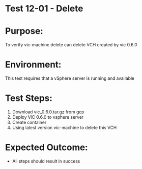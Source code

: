Test 12-01 - Delete
=======

# Purpose:
To verify vic-machine delete can delete VCH created by vic 0.6.0

# Environment:
This test requires that a vSphere server is running and available

# Test Steps:
1. Download vic_0.6.0.tar.gz from gcp
2. Deploy VIC 0.6.0 to vsphere server
3. Create container
3. Using latest version vic-machine to delete this VCH

# Expected Outcome:
* All steps should result in success
